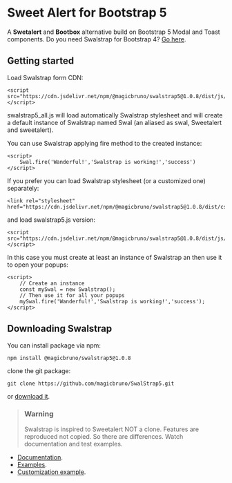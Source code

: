 # Sweet Alert for Bootstrap 5
A **Swetalert** and **Bootbox** alternative build on Bootstrap 5 Modal and Toast components. Do you need Swalstrap for Bootstrap 4? 
[Go here](https://github.com/magicbruno/SwalStrap4).

## Getting started 
Load Swalstrap form CDN:

```
<script src="https://cdn.jsdelivr.net/npm/@magicbruno/swalstrap5@1.0.8/dist/js/swalstrap5_all.min.js"></script>
```
swalstrap5_all.js will load automatically Swalstrap stylesheet and will create a default instance of Swalstrap named Swal (an aliased as swal, Sweetalert and sweetalert).

You can use Swalstrap applying fire method to the created instance:
```
<script>
    Swal.fire('Wanderful!','Swalstrap is working!','success')
</script>
```
If you prefer you can load Swalstrap stylesheet (or a customized one) separately:
```
<link rel="stylesheet" href="https://cdn.jsdelivr.net/npm/@magicbruno/swalstrap5@1.0.8/dist/css/swalstrap.min.css">
```
and load swalstrap5.js version:
```
<script src="https://cdn.jsdelivr.net/npm/@magicbruno/swalstrap5@1.0.8/dist/js/swalstrap5.min.js"></script>
```
In this case you must create at least an instance of Swalstrap an then use it to open your popups:
```
<script>
    // Create an instance 
    const mySwal = new Swalstrap();
    // Then use it for all your popups
    mySwal.fire('Wanderful!','Swalstrap is working!','success');
</script>
```
## Downloading Swalstrap

You can install package via npm:
```
npm install @magicbruno/swalstrap5@1.0.8
```
clone the git package:
```
git clone https://github.com/magicbruno/SwalStrap5.git
```
or [download it](https://github.com/magicbruno/SwalStrap5/archive/refs/heads/main.zip).

>### Warning
>Swalstrap is inspired to Sweetalert NOT a clone. Features are reproduced not copied.
>So there are differences. Watch documentation and test examples.

- [Documentation](https://magicbruno.github.io/SwalStrap5/api.html).
- [Examples](https://magicbruno.github.io/SwalStrap5/basic-examples.html).
- [Customization example](https://magicbruno.github.io/SwalStrap5/custumization.html).




